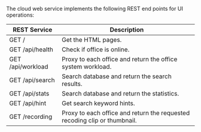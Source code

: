 
The cloud web service implements the following REST end points for UI operations:

| REST Service | Description |
| --- | --- |
| GET / | Get the HTML pages. |
| GET /api/health | Check if office is online. |
| GET /api/workload | Proxy to each office and return the office system workload. |
| GET /api/search | Search database and return the search results. |
| GET /api/stats | Search database and return the statistics. |
| GET /api/hint | Get search keyword hints. |
| GET /recording | Proxy to each office and return the requested recoding clip or thumbnail. |
